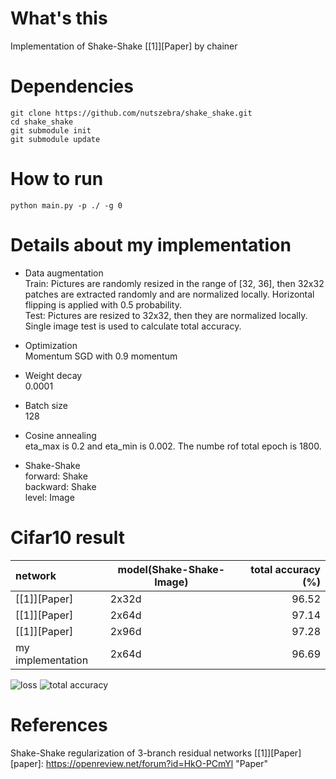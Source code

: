 # What's this
Implementation of Shake-Shake [[1]][Paper] by chainer


# Dependencies

    git clone https://github.com/nutszebra/shake_shake.git
    cd shake_shake
    git submodule init
    git submodule update

# How to run
    python main.py -p ./ -g 0 

# Details about my implementation

* Data augmentation  
Train: Pictures are randomly resized in the range of [32, 36], then 32x32 patches are extracted randomly and are normalized locally. Horizontal flipping is applied with 0.5 probability.  
Test: Pictures are resized to 32x32, then they are normalized locally. Single image test is used to calculate total accuracy. 

* Optimization  
Momentum SGD with 0.9 momentum  

* Weight decay    
0.0001  

* Batch size  
128

* Cosine annealing  
eta_max is 0.2 and eta_min is 0.002. The numbe rof total epoch is 1800.  

* Shake-Shake  
forward: Shake  
backward: Shake  
level: Image  


# Cifar10 result

| network              | model(Shake-Shake-Image)  | total accuracy (%) |
|:---------------------|---------------------------|-------------------:|
| [[1]][Paper]         | 2x32d                     | 96.52              |
| [[1]][Paper]         | 2x64d                     | 97.14              |
| [[1]][Paper]         | 2x96d                     | 97.28              |
| my implementation    | 2x64d                     | 96.69              |

<img src="https://github.com/nutszebra/shake_shake/blob/master/loss.jpg" alt="loss" title="loss">
<img src="https://github.com/nutszebra/shake_shake/blob/master/accuracy.jpg" alt="total accuracy" title="total accuracy">

# References
Shake-Shake regularization of 3-branch residual networks [[1]][Paper]  
[paper]: https://openreview.net/forum?id=HkO-PCmYl "Paper"
